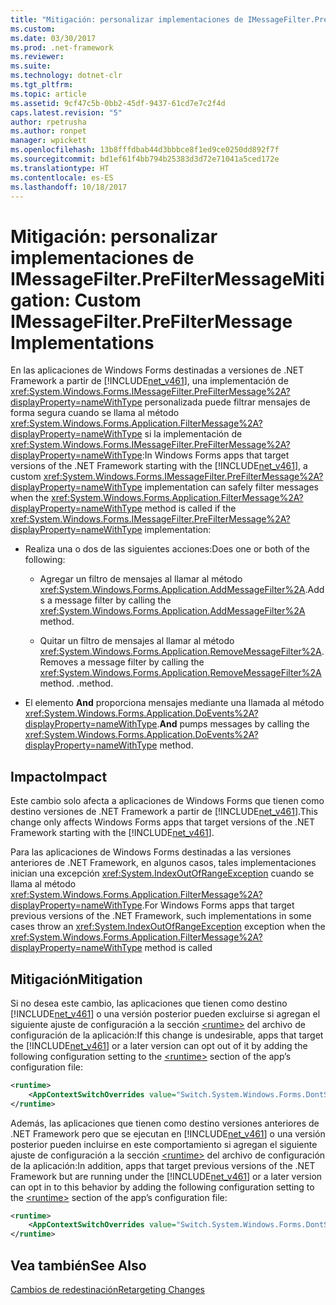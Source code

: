```yaml
---
title: "Mitigación: personalizar implementaciones de IMessageFilter.PreFilterMessage"
ms.custom: 
ms.date: 03/30/2017
ms.prod: .net-framework
ms.reviewer: 
ms.suite: 
ms.technology: dotnet-clr
ms.tgt_pltfrm: 
ms.topic: article
ms.assetid: 9cf47c5b-0bb2-45df-9437-61cd7e7c2f4d
caps.latest.revision: "5"
author: rpetrusha
ms.author: ronpet
manager: wpickett
ms.openlocfilehash: 13b8fffdbab44d3bbbce8f1ed9ce0250dd892f7f
ms.sourcegitcommit: bd1ef61f4bb794b25383d3d72e71041a5ced172e
ms.translationtype: HT
ms.contentlocale: es-ES
ms.lasthandoff: 10/18/2017
---
```

# <a name="mitigation-custom-imessagefilterprefiltermessage-implementations"></a><span data-ttu-id="fcb44-102">Mitigación: personalizar implementaciones de IMessageFilter.PreFilterMessage</span><span class="sxs-lookup"><span data-stu-id="fcb44-102">Mitigation: Custom IMessageFilter.PreFilterMessage Implementations</span></span>
<span data-ttu-id="fcb44-103">En las aplicaciones de Windows Forms destinadas a versiones de .NET Framework a partir de [!INCLUDE[net_v461](../../../includes/net-v461-md.md)], una implementación de <xref:System.Windows.Forms.IMessageFilter.PreFilterMessage%2A?displayProperty=nameWithType> personalizada puede filtrar mensajes de forma segura cuando se llama al método <xref:System.Windows.Forms.Application.FilterMessage%2A?displayProperty=nameWithType> si la implementación de <xref:System.Windows.Forms.IMessageFilter.PreFilterMessage%2A?displayProperty=nameWithType>:</span><span class="sxs-lookup"><span data-stu-id="fcb44-103">In Windows Forms apps that target versions of the .NET Framework starting with the [!INCLUDE[net_v461](../../../includes/net-v461-md.md)], a custom <xref:System.Windows.Forms.IMessageFilter.PreFilterMessage%2A?displayProperty=nameWithType> implementation can safely filter messages when the <xref:System.Windows.Forms.Application.FilterMessage%2A?displayProperty=nameWithType> method is called if the <xref:System.Windows.Forms.IMessageFilter.PreFilterMessage%2A?displayProperty=nameWithType> implementation:</span></span>  
  
-   <span data-ttu-id="fcb44-104">Realiza una o dos de las siguientes acciones:</span><span class="sxs-lookup"><span data-stu-id="fcb44-104">Does one or both of the following:</span></span>  
  
    -   <span data-ttu-id="fcb44-105">Agregar un filtro de mensajes al llamar al método <xref:System.Windows.Forms.Application.AddMessageFilter%2A>.</span><span class="sxs-lookup"><span data-stu-id="fcb44-105">Adds a message filter by calling the <xref:System.Windows.Forms.Application.AddMessageFilter%2A> method.</span></span>  
  
    -   <span data-ttu-id="fcb44-106">Quitar un filtro de mensajes al llamar al método <xref:System.Windows.Forms.Application.RemoveMessageFilter%2A>.</span><span class="sxs-lookup"><span data-stu-id="fcb44-106">Removes a message filter by calling the <xref:System.Windows.Forms.Application.RemoveMessageFilter%2A> method.</span></span> <span data-ttu-id="fcb44-107">.</span><span class="sxs-lookup"><span data-stu-id="fcb44-107">method.</span></span>  
  
-   <span data-ttu-id="fcb44-108">El elemento **And** proporciona mensajes mediante una llamada al método <xref:System.Windows.Forms.Application.DoEvents%2A?displayProperty=nameWithType>.</span><span class="sxs-lookup"><span data-stu-id="fcb44-108">**And** pumps messages by calling the <xref:System.Windows.Forms.Application.DoEvents%2A?displayProperty=nameWithType> method.</span></span>  
  
## <a name="impact"></a><span data-ttu-id="fcb44-109">Impacto</span><span class="sxs-lookup"><span data-stu-id="fcb44-109">Impact</span></span>  
 <span data-ttu-id="fcb44-110">Este cambio solo afecta a aplicaciones de Windows Forms que tienen como destino versiones de .NET Framework a partir de [!INCLUDE[net_v461](../../../includes/net-v461-md.md)].</span><span class="sxs-lookup"><span data-stu-id="fcb44-110">This change only affects Windows Forms apps that target versions of the .NET Framework starting with the [!INCLUDE[net_v461](../../../includes/net-v461-md.md)].</span></span>  
  
 <span data-ttu-id="fcb44-111">Para las aplicaciones de Windows Forms destinadas a las versiones anteriores de .NET Framework, en algunos casos, tales implementaciones inician una excepción <xref:System.IndexOutOfRangeException> cuando se llama al método <xref:System.Windows.Forms.Application.FilterMessage%2A?displayProperty=nameWithType>.</span><span class="sxs-lookup"><span data-stu-id="fcb44-111">For Windows Forms apps that target previous versions of the .NET Framework, such implementations in some cases throw an <xref:System.IndexOutOfRangeException> exception when the <xref:System.Windows.Forms.Application.FilterMessage%2A?displayProperty=nameWithType> method is called</span></span>  
  
## <a name="mitigation"></a><span data-ttu-id="fcb44-112">Mitigación</span><span class="sxs-lookup"><span data-stu-id="fcb44-112">Mitigation</span></span>  
 <span data-ttu-id="fcb44-113">Si no desea este cambio, las aplicaciones que tienen como destino [!INCLUDE[net_v461](../../../includes/net-v461-md.md)] o una versión posterior pueden excluirse si agregan el siguiente ajuste de configuración a la sección [\<runtime>](../../../docs/framework/configure-apps/file-schema/runtime/runtime-element.md) del archivo de configuración de la aplicación:</span><span class="sxs-lookup"><span data-stu-id="fcb44-113">If this change is undesirable, apps that target the [!INCLUDE[net_v461](../../../includes/net-v461-md.md)] or a later version can opt out of it by adding the following configuration setting to the [\<runtime>](../../../docs/framework/configure-apps/file-schema/runtime/runtime-element.md) section of the app’s configuration file:</span></span>  
  
```xml  
<runtime>  
    <AppContextSwitchOverrides value="Switch.System.Windows.Forms.DontSupportReentrantFilterMessage=true" />   
</runtime>  
```  
  
 <span data-ttu-id="fcb44-114">Además, las aplicaciones que tienen como destino versiones anteriores de .NET Framework pero que se ejecutan en [!INCLUDE[net_v461](../../../includes/net-v461-md.md)] o una versión posterior pueden incluirse en este comportamiento si agregan el siguiente ajuste de configuración a la sección [\<runtime>](../../../docs/framework/configure-apps/file-schema/runtime/runtime-element.md) del archivo de configuración de la aplicación:</span><span class="sxs-lookup"><span data-stu-id="fcb44-114">In addition, apps that target previous versions of the .NET Framework but are running under the [!INCLUDE[net_v461](../../../includes/net-v461-md.md)] or a later version can opt in to this behavior by adding the following configuration setting to the [\<runtime>](../../../docs/framework/configure-apps/file-schema/runtime/runtime-element.md) section of the app’s configuration file:</span></span>  
  
```xml  
<runtime>  
    <AppContextSwitchOverrides value="Switch.System.Windows.Forms.DontSupportReentrantFilterMessage=false" />   
</runtime>  
```  
  
## <a name="see-also"></a><span data-ttu-id="fcb44-115">Vea también</span><span class="sxs-lookup"><span data-stu-id="fcb44-115">See Also</span></span>  
 [<span data-ttu-id="fcb44-116">Cambios de redestinación</span><span class="sxs-lookup"><span data-stu-id="fcb44-116">Retargeting Changes</span></span>](../../../docs/framework/migration-guide/retargeting-changes-in-the-net-framework-4-6-1.md)
